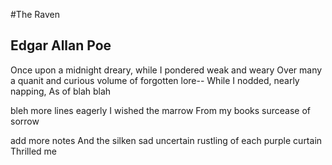 #The Raven
## Edgar Allan Poe

Once upon a midnight dreary,  while I pondered weak and weary
Over many a quanit and curious volume of forgotten lore--
While I nodded, nearly napping, 
As of blah blah


bleh
more lines
eagerly
I wished the marrow
From my books surcease of sorrow

add more notes
And the silken sad uncertain rustling of each purple curtain
Thrilled me 
